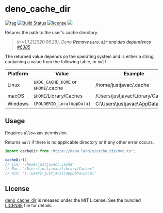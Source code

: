 # deno_cache_dir

[![tag](https://img.shields.io/github/release/justjavac/deno_cache_dir)](https://github.com/justjavac/deno_cache_dir/releases)
[![Build Status](https://github.com/justjavac/deno_cache_dir/workflows/ci/badge.svg?branch=master)](https://github.com/justjavac/deno_cache_dir/actions)
[![license](https://img.shields.io/github/license/justjavac/deno_cache_dir)](https://github.com/justjavac/deno_cache_dir/blob/master/LICENSE)
[![](https://img.shields.io/badge/deno-v1.3-green.svg)](https://github.com/denoland/deno)

Returns the path to the user's cache directory.

> _In v1.1.2(2020.06.26), Deno [Remove `Deno.dir` and dirs dependency #6385](https://github.com/denoland/deno/pull/6385)_

The returned value depends on the operating system and is either a string,
containing a value from the following table, or `null`.

|Platform | Value                               | Example                          |
| ------- | ----------------------------------- | -------------------------------- |
| Linux   | `$XDG_CACHE_HOME` or `$HOME`/.cache | /home/justjavac/.cache           |
| macOS   | `$HOME`/Library/Caches              | /Users/justjavac/Library/Caches  |
| Windows | `{FOLDERID_LocalAppData}`           | C:\Users\justjavac\AppData\Local |

## Usage

Requires `allow-env` permission.

Returns `null` if there is no applicable directory or if any other error occurs.

```ts
import cacheDir from "https://deno.land/x/cache_dir/mod.ts";

cacheDir();
// Lin: "/home/justjavac/.cache"
// Mac: "/Users/justjavac/Library/Caches"
// Win: "C:\Users\justjavac\AppData\Local"
```

## License

[deno_cache_dir](https://github.com/justjavac/deno_cache_dir) is released under the MIT License. See the bundled [LICENSE](./LICENSE) file for details.
